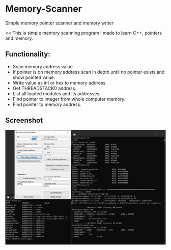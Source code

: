 # Memory-Scanner
Simple memory pointer scanner and memory writer

<< This is simple memory scanning program I made to learn C++, pointers and memory.

## Functionality:
* Scan memory address value.
* If pointer is on memory address scan in depth until no pointer exists and show pointed value.
* Write value as int or hex to memory address.
* Get THREADSTACK0 address.
* List all loaded modules and its addresses.
* Find pointer to integer from whole computer memory.
* Find pointer to memory address.

## Screenshot
![](MemoryScanner.png)

